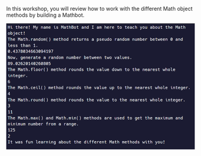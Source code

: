 In this workshop, you will review how to work with the different Math object methods by building a Mathbot.

![alt text](image.png)